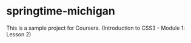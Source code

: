 # springtime-michigan
This is a sample project for Coursera. (Introduction to CSS3 - Module 1: Lesson 2)
